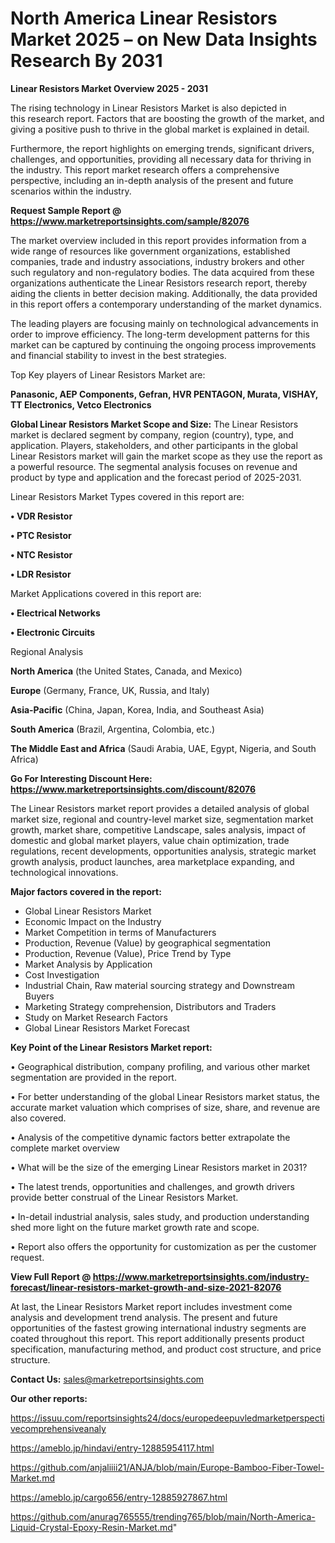 # North America Linear Resistors Market 2025 – on New Data Insights Research By 2031

<Strong> Linear Resistors Market Overview 2025 - 2031</strong>

The rising technology in Linear Resistors Market is also depicted in this research report. Factors that are boosting the growth of the market, and giving a positive push to thrive in the global market is explained in detail.

Furthermore, the report highlights on emerging trends, significant drivers, challenges, and opportunities, providing all necessary data for thriving in the industry. This report market research offers a comprehensive perspective, including an in-depth analysis of the present and future scenarios within the industry.

<strong>Request Sample Report @ <a href=https://www.marketreportsinsights.com/sample/82076>https://www.marketreportsinsights.com/sample/82076</a></strong>

The market overview included in this report provides information from a wide range of resources like government organizations, established companies, trade and industry associations, industry brokers and other such regulatory and non-regulatory bodies. The data acquired from these organizations authenticate the Linear Resistors research report, thereby aiding the clients in better decision making. Additionally, the data provided in this report offers a contemporary understanding of the market dynamics.

The leading players are focusing mainly on technological advancements in order to improve efficiency. The long-term development patterns for this market can be captured by continuing the ongoing process improvements and financial stability to invest in the best strategies.

Top Key players of Linear Resistors Market are:

<strong>Panasonic, AEP Components, Gefran, HVR PENTAGON, Murata, VISHAY, TT Electronics, Vetco Electronics</strong>

<strong><b>Global Linear Resistors Market Scope and Size:</b></strong>
The Linear Resistors market is declared segment by company, region (country), type, and application. Players, stakeholders, and other participants in the global Linear Resistors market will gain the market scope as they use the report as a powerful resource. The segmental analysis focuses on revenue and product by type and application and the forecast period of 2025-2031.

Linear Resistors Market Types covered in this report are:

<strong>• VDR Resistor

• PTC Resistor

• NTC Resistor

• LDR Resistor</strong>

Market Applications covered in this report are:

<strong>• Electrical Networks

• Electronic Circuits</strong> 

Regional Analysis

<strong>North America</strong> (the United States, Canada, and Mexico)

<strong>Europe</strong> (Germany, France, UK, Russia, and Italy)

<strong>Asia-Pacific</strong> (China, Japan, Korea, India, and Southeast Asia)

<strong>South America</strong> (Brazil, Argentina, Colombia, etc.)

<strong>The Middle East and Africa</strong> (Saudi Arabia, UAE, Egypt, Nigeria, and South Africa)

<strong>Go For Interesting Discount Here: <a href=https://www.marketreportsinsights.com/discount/82076>https://www.marketreportsinsights.com/discount/82076</a></strong>

The Linear Resistors market report provides a detailed analysis of global market size, regional and country-level market size, segmentation market growth, market share, competitive Landscape, sales analysis, impact of domestic and global market players, value chain optimization, trade regulations, recent developments, opportunities analysis, strategic market growth analysis, product launches, area marketplace expanding, and technological innovations.

<strong><b>Major factors covered in the report:</b></strong>
<ul>
  <li>Global Linear Resistors Market </li>
  <li>Economic Impact on the Industry</li>
  <li>Market Competition in terms of Manufacturers</li>
  <li>Production, Revenue (Value) by geographical segmentation</li>
  <li>Production, Revenue (Value), Price Trend by Type</li>
  <li>Market Analysis by Application</li>
  <li>Cost Investigation</li>
  <li>Industrial Chain, Raw material sourcing strategy and Downstream Buyers</li>
  <li>Marketing Strategy comprehension, Distributors and Traders</li>
  <li>Study on Market Research Factors</li>
  <li>Global Linear Resistors Market Forecast</li>
</ul>

<strong><b>Key Point of the Linear Resistors Market report:</b></strong>

• Geographical distribution, company profiling, and various other market segmentation are provided in the report.

• For better understanding of the global Linear Resistors market status, the accurate market valuation which comprises of size, share, and revenue are also covered.

• Analysis of the competitive dynamic factors better extrapolate the complete market overview

• What will be the size of the emerging Linear Resistors market in 2031?

• The latest trends, opportunities and challenges, and growth drivers provide better construal of the Linear Resistors Market.

• In-detail industrial analysis, sales study, and production understanding shed more light on the future market growth rate and scope.

• Report also offers the opportunity for customization as per the customer request.

<strong><b>View Full Report @ <a href=https://www.marketreportsinsights.com/industry-forecast/linear-resistors-market-growth-and-size-2021-82076>https://www.marketreportsinsights.com/industry-forecast/linear-resistors-market-growth-and-size-2021-82076</a></b></strong>


At last, the Linear Resistors Market report includes investment come analysis and development trend analysis. The present and future opportunities of the fastest growing international industry segments are coated throughout this report. This report additionally presents product specification, manufacturing method, and product cost structure, and price structure.

<strong>Contact Us:</strong>
sales@marketreportsinsights.com

<strong>Our other reports:</strong>

<a href=https://issuu.com/reportsinsights24/docs/europedeepuvledmarketperspectivecomprehensiveanaly>https://issuu.com/reportsinsights24/docs/europedeepuvledmarketperspectivecomprehensiveanaly</a>

<a href=https://ameblo.jp/hindavi/entry-12885954117.html>https://ameblo.jp/hindavi/entry-12885954117.html</a>

<a href=https://github.com/anjaliiii21/ANJA/blob/main/Europe-Bamboo-Fiber-Towel-Market.md>https://github.com/anjaliiii21/ANJA/blob/main/Europe-Bamboo-Fiber-Towel-Market.md</a>

<a href=https://ameblo.jp/cargo656/entry-12885927867.html>https://ameblo.jp/cargo656/entry-12885927867.html</a>

<a href=https://github.com/anurag765555/trending765/blob/main/North-America-Liquid-Crystal-Epoxy-Resin-Market.md>https://github.com/anurag765555/trending765/blob/main/North-America-Liquid-Crystal-Epoxy-Resin-Market.md</a>"
